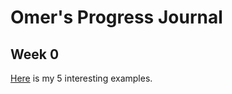 # Omer's Progress Journal

## Week 0

[Here](files/hw0_omeryildirim.html) is my 5 interesting examples.
